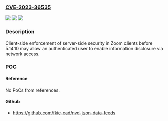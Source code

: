 ### [CVE-2023-36535](https://cve.mitre.org/cgi-bin/cvename.cgi?name=CVE-2023-36535)
![](https://img.shields.io/static/v1?label=Product&message=Zoom%20Clients&color=blue)
![](https://img.shields.io/static/v1?label=Version&message=%3D%20before%205.14.10%20&color=brighgreen)
![](https://img.shields.io/static/v1?label=Vulnerability&message=CWE-449%3A%20The%20UI%20Performs%20the%20Wrong%20Action&color=brighgreen)

### Description

Client-side enforcement of server-side security in Zoom clients before 5.14.10 may allow an authenticated user to enable information disclosure via network access.

### POC

#### Reference
No PoCs from references.

#### Github
- https://github.com/fkie-cad/nvd-json-data-feeds

